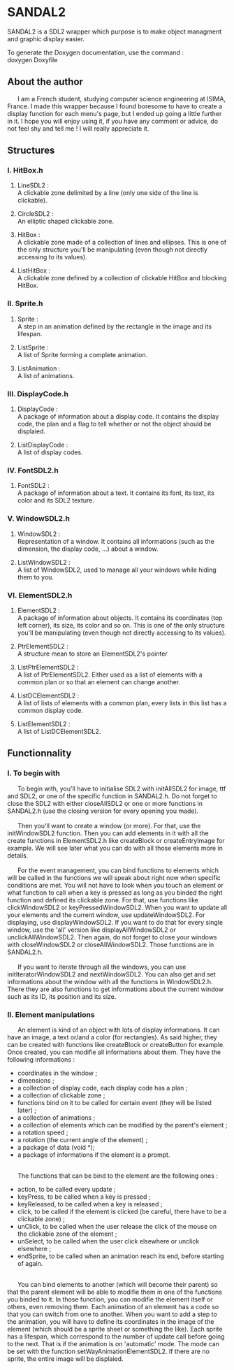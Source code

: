# SANDAL2

SANDAL2 is a SDL2 wrapper which purpose is to make object managment and
graphic display easier.<br/>

To generate the Doxygen documentation, use the command :<br/>
   doxygen Doxyfile

## About the author

&nbsp;&nbsp;&nbsp;&nbsp;&nbsp;&nbsp;I am a French student, studying computer science engineering at ISIMA, France. 
I made this wrapper because I found boresome to have to create a display function for each menu's page, but I ended 
up going a little further in it. I hope you will enjoy using it, if you have any comment or advice, do not feel shy 
and tell me ! I will really appreciate it.

## Structures

### I. HitBox.h

  1. LineSDL2 : <br/>
    A clickable zone delimited by a line (only one side of the line is clickable).

  2. CircleSDL2 :<br/>
    An elliptic shaped clickable zone.

  3. HitBox :<br/>
    A clickable zone made of a collection of lines and ellipses.
    This is one of the only structure you'll be manipulating (even though not directly accessing to its values).

  4. ListHitBox : <br/>
    A clickable zone defined by a collection of clickable HitBox and blocking HitBox.

### II. Sprite.h

  1. Sprite :<br/>
    A step in an animation defined by the rectangle in the image and its lifespan.

  2. ListSprite :<br/>
    A list of Sprite forming a complete animation.

  3. ListAnimation :<br/>
    A list of animations.

### III. DisplayCode.h

  1. DisplayCode : <br/>
    A package of information about a display code. It contains the display code, the plan and a flag to tell whether or not
    the object should be displaied.

  2. ListDisplayCode : <br/>
    A list of display codes.

### IV. FontSDL2.h

  1. FontSDL2 :<br/>
    A package of information about a text. It contains its font, its text, its color and its SDL2 texture.

### V. WindowSDL2.h

  1. WindowSDL2 :<br/>
    Representation of a window. It contains all informations (such as the dimension, the display code, ...) about a window.

  2. ListWindowSDL2 :<br/>
    A list of WindowSDL2, used to manage all your windows while hiding them to you.

### VI. ElementSDL2.h

  1. ElementSDL2 :<br/>
    A package of information about objects. It contains its coordinates (top left corner), its size, its color and so on.
    This is one of the only structure you'll be manipulating (even though not directly accessing to its values).

  2. PtrElementSDL2 :<br/>
    A structure mean to store an ElementSDL2's pointer

  3. ListPtrElementSDL2 :<br/>
    A list of PtrElementSDL2. Either used as a list of elements with a common plan or so that an element can change another.

  4. ListDCElementSDL2 :<br/>
    A list of lists of elements with a common plan, every lists in this list has a common display code.

  5. ListElementSDL2 :<br/>
    A list of ListDCElementSDL2.

## Functionnality

### I. To begin with

&nbsp;&nbsp;&nbsp;&nbsp;&nbsp;&nbsp;To begin with, you'll have to initialise SDL2 with initAllSDL2 for image, ttf and SDL2, or one of the
specific function in SANDAL2.h. Do not forget to close the SDL2 with either closeAllSDL2 or one or more functions
in SANDAL2.h (use the closing version for every opening you made).<br/><br/>
&nbsp;&nbsp;&nbsp;&nbsp;&nbsp;&nbsp;Then you'll want to create a window (or more). For that, use the initWindowSDL2 function. Then you can add
elements in it with all the create functions in ElementSDL2.h like createBlock or createEntryImage for example.
We will see later what you can do with all those elements more in details.<br/><br/>
&nbsp;&nbsp;&nbsp;&nbsp;&nbsp;&nbsp;For the event management, you can bind functions to elements which will be called in the functions we will speak
about right now when specific conditions are met. You will not have to look when you touch an element or what
function to call when a key is pressed as long as you binded the right function and defined its clickable zone. For that, use functions like clickWindowSDL2 or keyPressedWindowSDL2.
When you want to update all your elements and the current window, use updateWindowSDL2. For displaying, use displayWindowSDL2.
If you want to do that for every single window, use the 'all' version like displayAllWindowSDL2 or unclickAllWindowSDL2.
Then again, do not forget to close your windows with closeWindowSDL2 or closeAllWindowSDL2.
Those functions are in SANDAL2.h.<br/><br/>
&nbsp;&nbsp;&nbsp;&nbsp;&nbsp;&nbsp;If you want to iterate through all the windows, you can use initIteratorWindowSDL2 and nextWindowSDL2. You can 
also get and set informations about the window with all the functions in WindowSDL2.h. There they are also functions to
 get informations about the current window such as its ID, its position and its size.<br/>

### II. Element manipulations

&nbsp;&nbsp;&nbsp;&nbsp;&nbsp;&nbsp;An element is kind of an object with lots of display informations. It can have an image, a text or/and a color (for rectangles).
As said higher, they can be created with functions like createBlock or createButton for example. Once created, you can
modifie all informations about them. They have the following informations :
* coordinates in the window ;
* dimensions ;
* a collection of display code, each display code has a plan ;
* a collection of clickable zone ;
* functions bind on it to be called for certain event (they will be listed later) ;
* a collection of animations ;
* a collection of elements which can be modified by the parent's element ;
* a rotation speed ;
* a rotation (the current angle of the element) ;
* a package of data (void *);
* a package of informations if the element is a prompt.
<br/><br/>

&nbsp;&nbsp;&nbsp;&nbsp;&nbsp;&nbsp;The functions that can be bind to the element are the following ones :
* action, to be called every update ;
* keyPress, to be called when a key is pressed ;
* keyReleased, to be called when a key is released ;
* click, to be called if the element is clicked (be careful, there have to be a clickable zone) ;
* unClick, to be called when the user release the click of the mouse on the clickable zone of the element ;
* unSelect, to be called when the user click elsewhere or unclick elsewhere ;
* endSprite, to be called when an animation reach its end, before starting of again.
<br/><br/>

&nbsp;&nbsp;&nbsp;&nbsp;&nbsp;&nbsp;You can bind elements to another (which will become their parent) so that the parent element will be able to modifie them in one of
the functions you binded to it. In those function, you can modifie the element itself or others, even removing them.
Each animation of an element has a code so that you can switch from one to another. When you want to add a step
to the animation, you will have to define its coordinates in the image of the element (which should be a sprite sheet
or something the like). Each sprite has a lifespan, which correspond to the number of update call before going to the
next. That is if the animation is on 'automatic' mode. The mode can be set with the function setWayAnimationElementSDL2.
If there are no sprite, the entire image will be displaied.
<br/><br/>